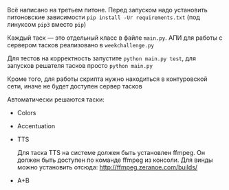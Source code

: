 Всё написано на третьем питоне. Перед запуском надо установить питоновские зависимости
    `pip install -Ur requirements.txt` (под линуксом `pip3` вместо `pip`)

Каждый таск — это отдельный класс в файле `main.py`. 
АПИ для работы с сервером тасков реализовано в `weekchallenge.py`

Для тестов на корректность запустите `python main.py test`, для запусков решателя тасков просто `python main.py`

Кроме того, для работы скрипта нужно находиться в контуровской сети, иначе не будет доступен сервер тасков

Автоматически решаются таски:

* Colors
* Accentuation
* TTS
    
    Для таска TTS на системе должен быть установлен ffmpeg. Он должен быть доступен по команде ffmpeg из консоли. Для винды можно установить отсюда: http://ffmpeg.zeranoe.com/builds/

* A+B


